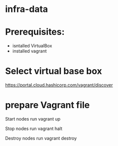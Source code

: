 # infra-data
# Prerequisites:
- isntalled VirtualBox
- installed vagrant
# Select virtual base box
https://portal.cloud.hashicorp.com/vagrant/discover

# prepare Vagrant file
Start nodes
run vagrant up

Stop nodes 
run vagrant halt

Destroy nodes
run vagrant destroy

